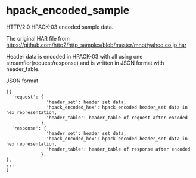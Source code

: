 hpack_encoded_sample
====================

HTTP/2.0 HPACK-03 encoded sample data.

The original HAR file from
https://github.com/http2/http_samples/blob/master/mnot/yahoo.co.jp.har


Header data is encoded in HPACK-03 with all using one streamfier(request/response) and
is written in JSON format with header_table.

JSON format

````
[{
  'request': {
               'header_set': header set data,
  			   'hpack_encoded_hex': hpack encoded header_set data in hex representation,
			   'header_table': header_table of request after encoded
             },
  'response': {
               'header_set': header set data,
  			   'hpack_encoded_hex': hpack encoded header_set data in hex representation,
			   'header_table': header_table of response after encoded
             },
},
...
]
````
